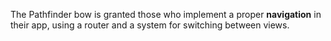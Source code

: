The Pathfinder bow is granted those who implement a proper **navigation** in their app, using a router and a system for switching between views.
